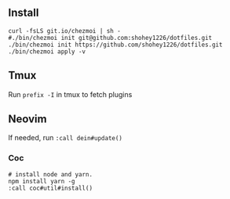 ## Install

```
curl -fsLS git.io/chezmoi | sh -
#./bin/chezmoi init git@github.com:shohey1226/dotfiles.git
./bin/chezmoi init https://github.com/shohey1226/dotfiles.git
./bin/chezmoi apply -v
```

## Tmux

Run `prefix -I` in tmux to fetch plugins

## Neovim

If needed, run `:call dein#update()`

### Coc
```
# install node and yarn.
npm install yarn -g
:call coc#util#install()
```



